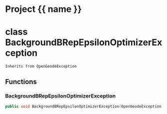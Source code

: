 <script setup>
import {useRoute} from 'vitepress'
const {path} = useRoute()
const tokens = path.split('/')
const words = tokens[2].split('-');
for (let i = 0; i < words.length; i++) {
    words[i] = words[i].charAt(0).toUpperCase() + words[i].slice(1);
    words[i] = words[i].replace('geode', 'Geode')
}
const name = words.join('-');
</script>
# Project {{ name }}

# class BackgroundBRepEpsilonOptimizerException


```cpp
Inherits from OpenGeodeException
```



## Functions

### BackgroundBRepEpsilonOptimizerException

```cpp
public void BackgroundBRepEpsilonOptimizerException(OpenGeodeException && geode_exception)
```




